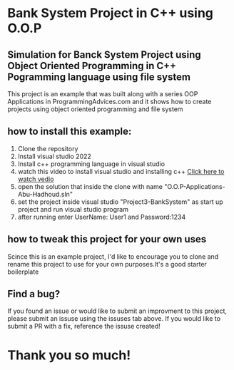# Bank System Project in C++ using O.O.P

## Simulation for Banck System Project using Object Oriented Programming in C++ Pogramming language using file system

This project is an example that was built along with a series OOP Applications in ProgrammingAdvices.com 
and it shows how to create projects using object oriented programming and file system

## how to install this example:

1. Clone the repository
2. Install visual studio 2022
3. Install c++ programming language in visual studio
4. watch this video to install visual studio and installing c++ <a href="https://youtu.be/oG62eWTIAdc?si=Wi1xEDyy36kQNNfQ" target="_blank">Click here to watch vedio</a>
6. open the solution that inside the clone with name "O.O.P-Applications-Abu-Hadhoud.sln"
7. set the project inside visual studio "Project3-BankSystem" as start up project and run visual studio program
8. after running enter UserName: User1  and Password:1234

## how to tweak this project for your own uses

Scince this is an example project, I'd like to encourage you to clone and rename this project to use for 
your own purposes.It's a good starter boilerplate

## Find a bug?

If you found an issue or would like to submit an improvment to this project, please submit an 
issuse using the issuses tab above. If you would like to submit a PR with a fix, reference the
issuse created!

# Thank you so much!
